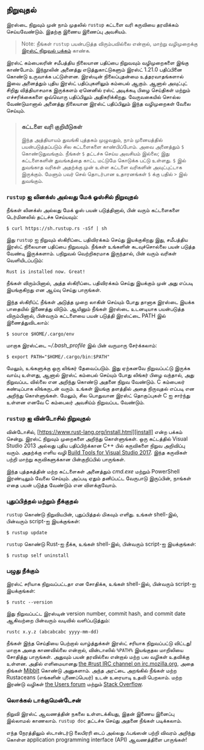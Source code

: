 ## நிறுவுதல்

இரஸ்டை நிறுவும் முன் நாம் முதலில் `rustup` கட்டளை வரி கருவியை தரவிக்கம் செய்யவேண்டும்.
இதற்கு இணைய இணைப்பு அவசியம்.

> Note: நீங்கள் `rustup` பயன்படுத்த விரும்பவில்லை என்றால், மாற்று வழிமுறைக்கு
[இரஸ்ட் நிறுவல் பக்கம்](https://www.rust-lang.org/install.html) காண்க.

இரஸ்ட் கம்பைலரின் சமீபத்திய நிலையான பதிப்பை நிறுவவும் வழிமுறைகளை இங்கு காண்போம். இந்நூலின்
அனைத்து எடுத்துகாட்டுகளும் இரஸ்ட் 1.21.0 பதிப்பினை கொண்டு உருவாக்க பட்டுள்ளன. இரஸ்டின்
நிலைப்புதன்மை உத்தரவாதங்களால் இவை அனைத்தும் புதிய இரஸ்ட் பதிப்புகளிலும் கம்பைல் ஆகும்.
ஆனால் அவுட்புட் சிறிது வித்தியாசமாக இருக்களம் ஏனெனில் ரஸ்ட் அடிக்கடி பிழை செய்திகள் மற்றும்
எச்சரிக்கைகளை ஒவ்வொரு பதிப்பிலும் அதிகரிக்கிறது. வேருவகையில் சொல்ல வேண்டுமானால் அனைத்து
நிலையான இரஸ்ட் பதிப்பிலும் இந்த வழிமுறைகள் வேலை செய்யும்.

> ### கட்டளை வரி குறியீடுகள்
>
> இந்த அத்தியாயம் துவங்கி புத்தகம் முழுவதும், நாம் முனையத்தில் பயன்படுத்தப்படும் சில
> கட்டளைகளை காண்பிப்போம். அவை அனைத்தும் `$` கொண்டுதுவங்கும். நீங்கள் `$` தட்டச்சு
> செய்ய அவசியம் இல்லை; இது கட்டளைகளின் துவங்கத்தை காட்ட மட்டுமே கொடுக்க பட்டு உள்ளது.
> `$` இல் துவங்காத வரிகள் அதற்க்கு முன் உள்ள கட்டளை வரிகளின் அவுட்புட்டாக இருக்கும்.  மேளும்
> பவர் செல் தொடர்பான உதாரனங்கள் `$` க்கு பதில் `>` இல் துவங்கும்.

### `rustup` ஐ லினக்ஸ் அல்லது மேக் ஓஸ்சில் நிறுவுதல்

நீங்கள் லினக்ஸ் அல்லது மேக் ஓஸ் பயன் படுத்தினால், பின் வரும் கட்டளைகளை டெர்மினலில் தட்டச்சு
செய்யவும்:

```text
$ curl https://sh.rustup.rs -sSf | sh
```

இது `rustup` ஐ நிறுவும் ஸ்கிரிப்டை பதிவிரக்கம் செய்து இயக்குகிறது இது, சமீபத்திய இரஸ்ட்
நிலையான பதிப்பை நிறுவவும். நீங்கள் உங்களின் கடவுச்சொல்லை பயன் படுத்த வேண்டி இருக்களாம்.
பநிறுவல் வெற்றிகரமாக இருந்தால், பின் வரும் வரிகள் வெளியிடப்படும்:

```text
Rust is installed now. Great!
```

நீங்கள் விரும்பினால், அத்த ஸ்கிரிப்டை பதிவிரக்கம் செய்து இயக்கும் முன் அது எப்படி இயங்குகிறது
என ஆய்வு செய்து பாருங்கள்.

இந்த ஸ்கிரிப்ட் நீங்கள் அடுத்த முறை லாகின் செய்யும் போது தானாக இரஸ்டை இயக்க பாதையில்
இணைத்து விடும். ஆயினும் நீங்கள் இரஸ்டை உடனடியாக பயன்படுத்த விரும்பினால், பின்வரும்
கட்டளையை பயன் படுத்தி இரஸ்ட்டை PATH இல் இணைத்துவிடலாம்:

```text
$ source $HOME/.cargo/env
```

மாறாக இரஸ்ட்டை *~/.bash_profile* இல் பின் வருமாரு சேர்க்கலாம்:

```text
$ export PATH="$HOME/.cargo/bin:$PATH"
```

மேலும், உங்களுக்கு ஒரு லிங்கர் தேவைப்படும்.  இது ஏற்கனவே நிறுவப்பட்டு இருக்க வாய்பு உள்ளது,
ஆனால் இரஸ்ட் கம்பைல் செய்யும் போது லிங்கர் பிழை வந்தால், அது நிறுவப்பட வில்லை என அறிந்து
கொண்டு அதனை நிறுவ வேண்டும். C கம்பைலர் கண்டிப்பாக லிங்கருடன் வரும். உங்கள் இயங்கு
தளத்தில் அதை நிருவுதல் எப்படி என அறிந்து கொள்ளுங்கள். மேலும், சில பொதுவான இரஸ்ட்
தொகுப்புகள் C ஐ சார்ந்து உள்ளன எனவே C கம்பைலர் அவசிய்ம் நிறுவப்பட வேண்டும்.

### `rustup` ஐ வின்டோசில் நிறுவுதல்

வின்டோசில், [https://www.rust-lang.org/install.html][install] என்ற பக்கம் சென்று.
இரஸ்ட் நிறுவும் முறைகளை அறிந்து கொள்ளுங்கள்.  ஒரு கட்டத்தில் Visual Studio 2013 அல்லது
புதிய பதிப்பிற்க்கான C++ பில் கருவிகளை நிறுவ அறிவிப்பு வரும். அதற்க்கு எளிய வழி
[Build Tools for Visual Studio 2017][visualstudio]. இந்த கருவிகள் பற்றி மாற்று
கருவிகளுக்கான பின்குறிப்பில் பாருங்கள்.

[install]: https://www.rust-lang.org/install.html
[visualstudio]: https://www.visualstudio.com/downloads/

இந்த புத்தகத்தின் மற்ற கட்டளைகள் அனைத்தும் *cmd.exe* மற்றும் PowerShell இரண்டிலும் வேலை
செய்யும். அப்படி ஏதும் தனிப்பட்ட வேருபாடு இருப்பின், நாங்கள் எதை பயன் படுத்த வேண்டும் என
விளக்குவோம்.

### புதுப்பித்தல் மற்றும் நீக்குதல்

`rustup` கொண்டு நிறுவியபின், புதுப்பித்தல் மிகவும் எளிது. உங்கள் shell-இல், பின்வரும்
script-ஐ இயக்குங்கள்:

```text
$ rustup update
```

`rustup` கொண்டு Rust-ஐ நீக்க, உங்கள் shell-இல், பின்வரும் script-ஐ இயக்குங்கள்:

```text
$ rustup self uninstall
```

### பழுது நீக்கும்

இரஸ்ட் சரியாக நிறுவப்பட்டதா என சோதிக்க, உங்கள் shell-இல், பின்வரும் script-ஐ இயக்குங்கள்:

```text
$ rustc --version
```

இது நிறுவப்பட்ட இரஸ்டின் version number, commit hash, and commit date ஆகிவற்றை
பின்வரும் வடிவில் வளிப்படுத்தும்:

```text
rustc x.y.z (abcabcabc yyyy-mm-dd)
```

நீங்கள் இந்த செய்தியை பெற்றால் வாழ்த்துக்கள் இரஸ்ட் சரியாக நிறுவப்பட்டு விட்டது! மாறாக அதை
காணவில்லை என்றால், வின்டாஸில் `%PATH%` இயங்குதல மாறிலியை சோதித்து பாருங்கள். அதுவும்
பயன் தரவில்லை என்றால் மற்ற பல வழிகள் உதவிக்கு உள்ளன. அதில் எளிமையானது [the #rust IRC channel on
irc.mozilla.org][irc]<!-- ignore -->, அதை நிங்கள் [Mibbit][mibbit] கொண்டு
அனுகளாம். அந்த அரட்டை அறங்கில் நீங்கள் மற்ற Rustaceans (எங்களின் புணைப்பெயர்) உடன்
உரையாடி உதவி பெறலாம். மற்ற இரண்டு வழிகள்
[the Users forum][users] மற்றும் [Stack Overflow][stackoverflow].

[irc]: irc://irc.mozilla.org/#rust
[mibbit]: http://chat.mibbit.com/?server=irc.mozilla.org&channel=%23rust
[users]: https://users.rust-lang.org/
[stackoverflow]: http://stackoverflow.com/questions/tagged/rust

### லொக்கல் டாக்குமென்டேசன்

நிறுவி இரஸ்ட் ஆவணத்தின் நகலை உள்ளடக்கியது, இதன் இணைய இனைப்பு இல்லாமல் காணலாம்.
`rustup doc` தட்டச்சு செய்து அதனை நீங்கள் படிக்கலாம்.

எந்த நேரத்திலும் ஸ்டான்டர்டு லைபிரரி டைப் அல்லது ஃபங்ஸன் பற்றி விவரம் அறிந்து கொள்ள
application programming interface (API) ஆவணத்திளை பாருங்கள்!
